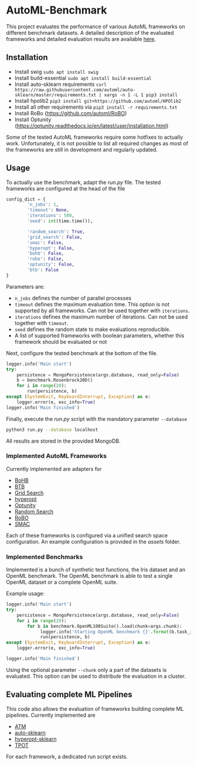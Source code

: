 # AutoML-Benchmark
This project evaluates the performance of various AutoML frameworks on different benchmark datasets. A detailed description of the evaluated frameworks and detailed evaluation results are available [here](https://arxiv.org/abs/1904.12054).

## Installation
- Install swig `sudo apt install swig`
- Install build-essential `sudo apt install build-essential`
- Install auto-sklearn requirements `curl https://raw.githubusercontent.com/automl/auto-sklearn/master/requirements.txt | xargs -n 1 -L 1 pip3 install`
- Install hpolib2 `pip3 install git+https://github.com/automl/HPOlib2`
- Install all other requirements via `pip3 install -r requirements.txt`
- Install RoBo (https://github.com/automl/RoBO)
- Install Optunity (https://optunity.readthedocs.io/en/latest/user/installation.html)

Some of the tested AutoML frameworks require some hotfixes to actually work. Unfortunately, it is not possible to list all required changes as most of the frameworks are still in development and regularly updated.


## Usage
To actually use the benchmark, adapt the _run.py_ file. The tested frameworks are configured at the head of the file
```python
config_dict = {
        'n_jobs': 1,
        'timeout': None,
        'iterations': 500,
        'seed': int(time.time()),

        'random_search': True,
        'grid_search': False,
        'smac': False,
        'hyperopt': False,
        'bohb': False,
        'robo': False,
        'optunity': False,
        'btb': False 
}
```
Parameters are:
* `n_jobs` defines the number of parallel processes
* `timeout` defines the maximum evaluation time. This option is not supported by all frameworks. Can not be used together with `iterations`.
* `iterations` defines the maximum number of iterations. Can not be used together with `timeout`.
* `seed` defines the random state to make evaluations reproducible.
* A list of supported frameworks with boolean parameters, whether this framework should be evaluated or not

Next, configure the tested benchmark at the bottom of the file.

```python
logger.info('Main start')
try:
    persistence = MongoPersistence(args.database, read_only=False)
    b = benchmark.Rosenbrock20D()
    for i in range(20):
        run(persistence, b)
except (SystemExit, KeyboardInterrupt, Exception) as e:
    logger.error(e, exc_info=True)
logger.info('Main finished')
```

Finally, execute the _run.py_ script with the mandatory parameter `--database`
```bash
python3 run.py --database localhost
```
All results are stored in the provided MongoDB.

### Implemented AutoML Frameworks
Currently implemented are adapters for
* [BoHB](https://github.com/automl/HpBandSter)
* [BTB](https://github.com/HDI-Project/BTB)
* [Grid Search](https://scikit-learn.org/stable/modules/grid_search.html)
* [hyperopt](https://github.com/hyperopt/hyperopt)
* [Optunity](https://github.com/claesenm/optunity)
* [Random Search](https://scikit-learn.org/stable/modules/generated/sklearn.model_selection.RandomizedSearchCV.html)
* [RoBO](https://github.com/automl/RoBO)
* [SMAC](https://github.com/automl/SMAC3)

Each of these frameworks is configured via a unified search space configuration. An example configuration is provided in the _assets_ folder.

### Implemented Benchmarks
Implemented is a bunch of synthetic test functions, the Iris dataset and an OpenML benchmark. The OpenML benchmark is able to test a single OpenML dataset or a complete OpenML suite.

Example usage:
```python
logger.info('Main start')
try:
    persistence = MongoPersistence(args.database, read_only=False)
    for i in range(20):
        for b in benchmark.OpenML100Suite().load(chunk=args.chunk):
             logger.info('Starting OpenML benchmark {}'.format(b.task_id))
             run(persistence, b)
except (SystemExit, KeyboardInterrupt, Exception) as e:
    logger.error(e, exc_info=True)

logger.info('Main finished')
```
Using the optional parameter `--chunk` only a part of the datasets is evaluated. This option can be used to distribute the evaluation in a cluster.


## Evaluating complete ML Pipelines
This code also allows the evaluation of frameworks building complete ML pipelines. Currently implemented are
* [ATM](https://github.com/HDI-Project/ATM)
* [auto-sklearn](https://github.com/automl/auto-sklearn)
* [hyperopt-sklearn](https://github.com/hyperopt/hyperopt-sklearn)
* [TPOT](https://github.com/EpistasisLab/tpot)

For each framework, a dedicated run script exists.